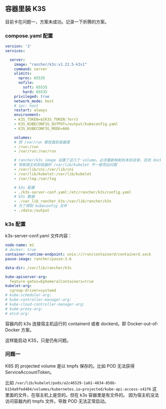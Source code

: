 ## 容器里装 K3S

目前卡在问题一，方案未成功。记录一下折腾的方案。

### compose.yaml 配置

```yaml
version: '3'
services:

  server:
    image: "rancher/k3s:v1.22.5-k3s1"
    command: server
    ulimits:
      nproc: 65535
      nofile:
        soft: 65535
        hard: 65535
    privileged: true
    network_mode: host
    # ipc: host
    restart: always
    environment:
    - K3S_TOKEN=${K3S_TOKEN:?err}
    - K3S_KUBECONFIG_OUTPUT=/output/kubeconfig.yaml
    - K3S_KUBECONFIG_MODE=666

    volumes:
    # 把 /var/run 都挂载到容器里
    - /run:/run
    - /var/run:/var/run

    # rancher/k3s image 设置了这几个 volume。必须重新映射到本机目录，否则 docker 会映射到随机目录。
    # 导致宿主机和容器的 /var/lib/kubelet 不一致而出问题
    - /var/lib/cni:/var/lib/cni
    - /var/lib/kubelet:/var/lib/kubelet
    - /var/log:/var/log

    # k3s 配置
    - ./k3s-server-conf.yaml:/etc/rancher/k3s/config.yaml
    # k3s 数据
    - ./var_lib_rancher_k3s:/var/lib/rancher/k3s
    # 为了得到 kubeconfig 文件
    - ./data:/output
```

### k3s 配置

k3s-server-conf.yaml 文件内容：

```yaml
node-name: m1
# docker: true
container-runtime-endpoint: unix:///run/containerd/containerd.sock
pause-image: rancher/pause:3.6

data-dir: /var/lib/rancher/k3s

kube-apiserver-arg:
  feature-gates=EphemeralContainers=true
kubelet-arg:
  cgroup-driver=systemd
# kube-scheduler-arg:
# kube-controller-manager-arg:
# kube-cloud-controller-manager-arg:
# kube-proxy-arg:
# etcd-arg:
```

容器内的 k3s 连接宿主机运行的 containerd 或者 dockerd。即 Docker-out-of-Docker 方案。

这样能启动 K3S，只是仍有问题。

### 问题一

K8S 的 projected volume 是以 tmpfs 保存的。比如 POD 无法获得 ServiceAccountToken。

比如 `/var/lib/kubelet/pods/a2c46529-1a61-4834-858b-b154a9fed484/volumes/kubernetes.io~projected/kube-api-access-s42f6` 这里面的文件，在宿主机上是空的。但在 k3s 容器里是有文件的。
因为宿主机没法访问容器内的 tmpfs 文件。导致 POD 无法正常启动。

